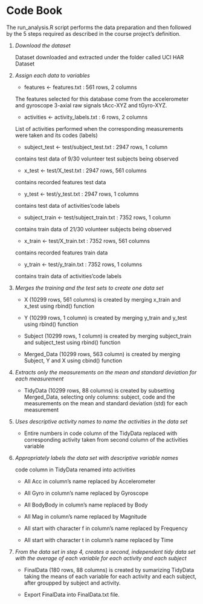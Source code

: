 # Code Book

The run_analysis.R script performs the data preparation and then followed by the 5 steps required as described in the course project’s definition.

1. *Download the dataset*
    
    Dataset downloaded and extracted under the folder called UCI HAR Dataset

2. *Assign each data to variables*

    - features <- features.txt : 561 rows, 2 columns
    
    The features selected for this database come from the accelerometer and gyroscope 3-axial raw signals tAcc-XYZ and tGyro-XYZ.
    
    - activities <- activity_labels.txt : 6 rows, 2 columns
    
    List of activities performed when the corresponding measurements were taken and its codes (labels)
    
    - subject_test <- test/subject_test.txt : 2947 rows, 1 column
    
    contains test data of 9/30 volunteer test subjects being observed
    
    - x_test <- test/X_test.txt : 2947 rows, 561 columns
    
    contains recorded features test data
    
    - y_test <- test/y_test.txt : 2947 rows, 1 columns
    
    contains test data of activities’code labels
    
    - subject_train <- test/subject_train.txt : 7352 rows, 1 column
    
    contains train data of 21/30 volunteer subjects being observed
    
    - x_train <- test/X_train.txt : 7352 rows, 561 columns
    
    contains recorded features train data
    
    - y_train <- test/y_train.txt : 7352 rows, 1 columns
    
    contains train data of activities’code labels

3. *Merges the training and the test sets to create one data set*
    
    - X (10299 rows, 561 columns) is created by merging x_train and x_test using rbind() function
    
    - Y (10299 rows, 1 column) is created by merging y_train and y_test using rbind() function
    
    - Subject (10299 rows, 1 column) is created by merging subject_train and subject_test using rbind() function
     
    - Merged_Data (10299 rows, 563 column) is created by merging Subject, Y and X using cbind() function

4. *Extracts only the measurements on the mean and standard deviation for each measurement*
    
    - TidyData (10299 rows, 88 columns) is created by subsetting Merged_Data, selecting only columns: subject, code and the measurements on the mean and standard deviation (std) for each measurement

5. *Uses descriptive activity names to name the activities in the data set*
    
    - Entire numbers in code column of the TidyData replaced with corresponding activity taken from second column of the activities variable

6. *Appropriately labels the data set with descriptive variable names*
    
    code column in TidyData renamed into activities
    
    - All Acc in column’s name replaced by Accelerometer
    
    - All Gyro in column’s name replaced by Gyroscope
    
    - All BodyBody in column’s name replaced by Body
    
    - All Mag in column’s name replaced by Magnitude
    
    - All start with character f in column’s name replaced by Frequency
    
    - All start with character t in column’s name replaced by Time

7. *From the data set in step 4, creates a second, independent tidy data set with the average of each variable for each activity and each subject*
    
    - FinalData (180 rows, 88 columns) is created by sumarizing TidyData taking the means of each variable for each activity and each subject, after groupped by subject and activity.
    
    - Export FinalData into FinalData.txt file.
